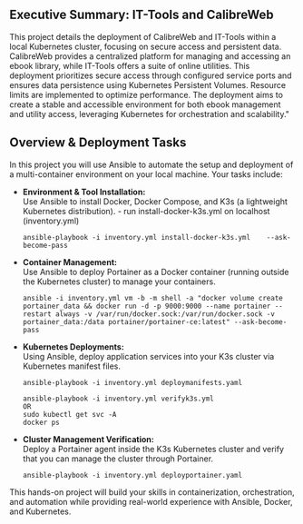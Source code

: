 ## Executive Summary: IT-Tools and CalibreWeb

This project details the deployment of CalibreWeb and IT-Tools within a local Kubernetes cluster, focusing on secure access and persistent data. CalibreWeb provides a centralized platform for managing and accessing an ebook library, while IT-Tools offers a suite of online utilities. This deployment prioritizes secure access through configured service ports and ensures data persistence using Kubernetes Persistent Volumes. Resource limits are implemented to optimize performance. The deployment aims to create a stable and accessible environment for both ebook management and utility access, leveraging Kubernetes for orchestration and scalability."

## Overview & Deployment Tasks
In this project you will use Ansible to automate the setup and deployment of a multi-container environment on your local machine. Your tasks include:

- **Environment & Tool Installation:**  
    Use Ansible to install Docker, Docker Compose, and K3s (a lightweight Kubernetes distribution).
        - run install-docker-k3s.yml on localhost (inventory.yml)

    ```
    ansible-playbook -i inventory.yml install-docker-k3s.yml    --ask-become-pass
    ```
    
- **Container Management:**  
    Use Ansible to deploy Portainer as a Docker container (running outside the Kubernetes cluster) to manage your containers.
    ```
    ansible -i inventory.yml vm -b -m shell -a "docker volume create portainer_data && docker run -d -p 9000:9000 --name portainer --restart always -v /var/run/docker.sock:/var/run/docker.sock -v portainer_data:/data portainer/portainer-ce:latest" --ask-become-pass
    ```

- **Kubernetes Deployments:**  
    Using Ansible, deploy application services into your K3s cluster via Kubernetes manifest files. 
    ```
    ansible-playbook -i inventory.yml deploymanifests.yaml 
    ```
    ```
    ansible-playbook -i inventory.yml verifyk3s.yml 
    OR
    sudo kubectl get svc -A
    docker ps
    ```

- **Cluster Management Verification:**  
    Deploy a Portainer agent inside the K3s Kubernetes cluster and verify that you can manage the cluster through Portainer.
    ```
    ansible-playbook -i inventory.yml deployportainer.yaml
    ```


This hands-on project will build your skills in containerization, orchestration, and automation while providing real-world experience with Ansible, Docker, and Kubernetes.

